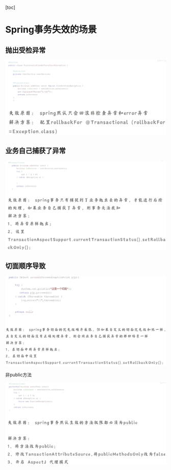 [toc]



# Spring事务失效的场景

## 抛出受检异常

![image-20240423140923736](img/image-20240423140923736.png)

## 业务自己捕获了异常

![image-20240423141105761](img/image-20240423141105761.png)

## 切面顺序导致

![image-20240423141608007](img/image-20240423141608007.png)

非public方法

![image-20240423141639565](img/image-20240423141639565.png)